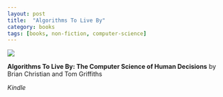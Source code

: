 ```yaml
---
layout: post
title:  "Algorithms To Live By"
category: books
tags: [books, non-fiction, computer-science]
---
```


<a target="_blank"  href="https://www.amazon.com/gp/product/1250118360/ref=as_li_tl?ie=UTF8&camp=1789&creative=9325&creativeASIN=1250118360&linkCode=as2&tag=42models-20&linkId=980b42d6598941221161c85cb64ff611"><img border="0" src="//ws-na.amazon-adsystem.com/widgets/q?_encoding=UTF8&MarketPlace=US&ASIN=1250118360&ServiceVersion=20070822&ID=AsinImage&WS=1&Format=_SL250_&tag=42models-20" ></a><img src="//ir-na.amazon-adsystem.com/e/ir?t=42models-20&l=am2&o=1&a=1250118360" width="1" height="1" border="0" alt="" style="border:none !important; margin:0px !important;" />

**Algorithms To Live By: The Computer Science of Human Decisions** by Brian Christian and Tom Griffiths

*Kindle*

